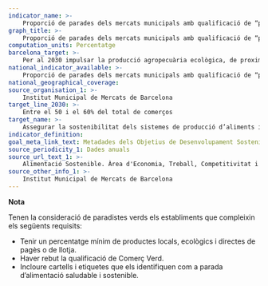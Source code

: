 ```yaml
---
indicator_name: >-
    Proporció de parades dels mercats municipals amb qualificació de “paradistes verds”
graph_title: >-
    Proporció de parades dels mercats municipals amb qualificació de “paradistes verds”
computation_units: Percentatge
barcelona_target: >-
    Per al 2030 impulsar la producció agropecuària ecològica, de proximitat i resilient, a través de la xarxa comercial minorista i majorista, i promoure l’adopció de la Dieta de salut planetària
national_indicator_available: >-
    Proporció de parades dels mercats municipals amb qualificació de “paradistes verds”
national_geographical_coverage: 
source_organisation_1: >-
    Institut Municipal de Mercats de Barcelona
target_line_2030: >-
    Entre el 50 i el 60% del total de comerços
target_name: >-
    Assegurar la sostenibilitat dels sistemes de producció d’aliments i aplicar pràctiques agrícoles resilients que augmentin la productivitat i la producció, contribueixin al manteniment dels ecosistemes, enforteixin la capacitat d’adaptació al canvi climàtic, fenòmens meteorològics extrems, sequeres, inundacions i altres desastres, i millorin progressivament la qualitat del sòl i la terra
indicator_definition:
goal_meta_link_text: Metadades dels Objetius de Desenvolupament Sostenible de les Nacions Unides (pdf 894kB)
source_periodicity_1: Dades anuals
source_url_text_1: >-
    Alimentació Sostenible. Àrea d'Economia, Treball, Competitivitat i Hisenda
source_other_info_1: >-
    Institut Municipal de Mercats de Barcelona
---
```

**Nota**

Tenen la consideració de paradistes verds els establiments que compleixin els següents requisits:
- Tenir un percentatge mínim de productes locals, ecològics i directes de pagès o de llotja.
- Haver rebut la qualificació de Comerç Verd.
- Incloure cartells i etiquetes que els identifiquen com a parada d’alimentació saludable i sostenible.
